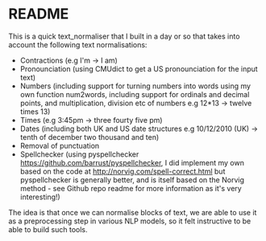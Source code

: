 # README
This is a quick text_normaliser that I built in a day or so that takes into account the following text normalisations:
- Contractions (e.g I'm -> I am)
- Pronounciation (using CMUdict to get a US pronounciation for the input text)
- Numbers (including support for turning numbers into words using my own function num2words, including support for ordinals and decimal points, and multiplication, division etc of numbers e.g 12\*13 -> twelve times 13)
- Times (e.g 3:45pm -> three fourty five pm)
- Dates (including both UK and US date structures e.g 10/12/2010 (UK) -> tenth of december two thousand and ten)
- Removal of punctuation
- Spellchecker (using pyspellchecker https://github.com/barrust/pyspellchecker, I did implement my own based on the code at http://norvig.com/spell-correct.html but pyspellchecker is generally better, and is itself based on the Norvig method - see Github repo readme for more information as it's very interesting!)

The idea is that once we can normalise blocks of text, we are able to use it as a preprocessing step in various NLP models, so it felt instructive to be able to build such tools.
